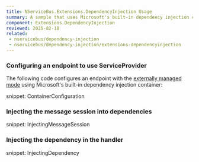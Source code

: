 ```yaml
---
title: NServiceBus.Extensions.DependencyInjection Usage
summary: A sample that uses Microsoft's built-in dependency injection container
component: Extensions.DependencyInjection
reviewed: 2025-02-18
related:
 - nservicebus/dependency-injection
 - nservicebus/dependency-injection/extensions-dependencyinjection
---
```


### Configuring an endpoint to use ServiceProvider

The following code configures an endpoint with the [externally managed mode](/nservicebus/dependency-injection/#externally-managed-mode) using Microsoft's built-in dependency injection container:

snippet: ContainerConfiguration

### Injecting the message session into dependencies

snippet: InjectingMessageSession

### Injecting the dependency in the handler

snippet: InjectingDependency
